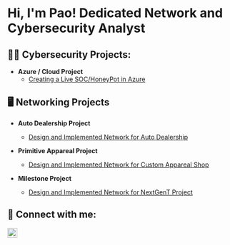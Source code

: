 <h1>Hi, I'm Pao! Dedicated Network and Cybersecurity Analyst</h1>

<h2>👨‍💻 Cybersecurity Projects:</h2>

- <b>Azure / Cloud Project</b>
  - [Creating a Live SOC/HoneyPot in Azure](https://github.com/pxvang16/Azure-SOC)
  

<h2>🖥️ Networking Projects</h2>

- <b>Auto Dealership Project</b>
  - [Design and Implemented Network for Auto Dealership](https://github.com/pxvang16/AutoDealership-Network)

- <b>Primitive Appareal Project</b>
  - [Design and Implemented Network for Custom Appareal Shop](https://github.com/pxvang16/Primitive-Apparel)
 
- <b>Milestone Project</b>
  - [Design and Implemented Network for NextGenT Project](https://github.com/pxvang16/Milestone-Project)
<h2> 🤳 Connect with me:</h2>


[<img align="left" alt="JoshMadakor | LinkedIn" width="22px" src="https://cdn.jsdelivr.net/npm/simple-icons@v3/icons/linkedin.svg" />][linkedin]

[linkedin]: https://linkedin.com/in/pxvang16

<!--
**joshmadakor1/joshmadakor1** is a ✨ _special_ ✨ repository because its `README.md` (this file) appears on your GitHub profile.

Here are some ideas to get you started:

- 🔭 I’m currently working on ...
- 🌱 I’m currently learning ...
- 👯 I’m looking to collaborate on ...
- 🤔 I’m looking for help with ...
- 💬 Ask me about ...
- 📫 How to reach me: ...
- 😄 Pronouns: ...
- ⚡ Fun fact: ...
-->
